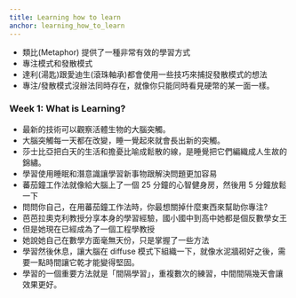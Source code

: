 ```yaml
---
title: Learning how to learn
anchor: learning_how_to_learn
---
```


- 類比(Metaphor) 提供了一種非常有效的學習方式
- 專注模式和發散模式
- 達利(湯匙)跟愛迪生(滾珠軸承)都會使用一些技巧來捕捉發散模式的想法
- 專注/發散模式沒辦法同時存在，就像你只能同時看見硬幣的某一面一樣。

### Week 1: What is Learning?

- 最新的技術可以觀察活體生物的大腦突觸。
- 大腦突觸每一天都在改變，睡一覺起來就會長出新的突觸。
- 莎士比亞把白天的生活和擔憂比喻成鬆散的線，是睡覺把它們編織成人生故的錦繡。
- 學習使用睡眠和潛意識讓學習新事物跟解決問題更加容易
- 蕃茄鐘工作法就像給大腦上了一個 25 分鐘的心智健身房，然後用 5 分鐘放鬆一下
- 問問你自己，在用蕃茄鐘工作法時，你最想關掉什麼東西來幫助你專注?
- 芭芭拉奧克利教授分享本身的學習經驗，國小國中到高中她都是個反數學女王
- 但是她現在已經成為了一個工程學教授
- 她說她自己在數學方面毫無天份，只是掌握了一些方法
- 學習然後休息，讓大腦在 diffuse 模式下組織一下，就像水泥牆砌好之後，需要一點時間讓它乾才能變得堅固。
- 學習的一個重要方法就是「間隔學習」，重複數次的練習，中間間隔幾天會讓效果更好。